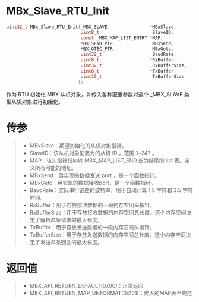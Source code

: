# MBx_Slave_RTU_Init

```c
uint32_t MBx_Slave_RTU_Init(_MBX_SLAVE                *MBxSlave, 
                            uint8_t                    SlaveID,
                            const _MBX_MAP_LIST_ENTRY *MAP,
                            MBX_SEND_PTR               MBxSend,
                            MBX_GTEC_PTR               MBxGetc,
                            uint32_t                   BaudRate,
                            uint8_t                   *RxBuffer,
                            uint32_t                   RxBufferSize,
                            uint8_t                   *TxBuffer,
                            uint32_t                   TxBufferSize
                           );
```

作为 RTU 初始化 MBX 从机对象，并传入各种配置参数对这个 _MBX_SLAVE 类型从机对象进行初始化。

# 传参

> - MBxSlave：期望初始化的从机对象指针。
> - SlaveID：该从机对象配置为的从机 ID ，范围 1~247 。
> - MAP：该头指针指向以 MBX_MAP_LIST_END 宏为结尾的 list 表。定义所有可能的地址。
> - MBxSend：另实现的数据发送 port ，是一个函数指针。
> - MBxGetc：另实现的数据接收port，是一个函数指针。
> - BaudRate：实际串行链路的波特率，用于自动计算 1.5 字符和 3.5 字符时间。
> - RxBuffer：用于存放接收数据的一段内存空间头指针。
> - RxBufferSize：用于存放接收数据的内存空间总长度。这个内存空间决定了解析单条请求的最大长度。
> - TxBuffer：用于存放发送数据的一段内存空间头指针。
> - TxBufferSize：用于存放发送数据的内存空间总长度。这个内存空间决定了发送单条回复的最大长度。

# 返回值

> - MBX_API_RETURN_DEFAULT(0x00)：正常返回
> - MBX_API_RETURN_MAP_UNFORMAT(0x101)：传入的MAP表不规范

